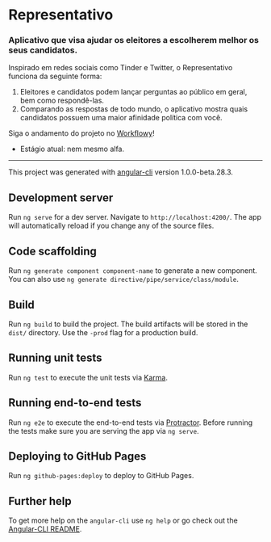 # Representativo

### Aplicativo que visa ajudar os eleitores a escolherem melhor os seus candidatos.

Inspirado em redes sociais como Tinder e Twitter, o Representativo funciona da seguinte forma:
 1. Eleitores e candidatos podem lançar perguntas ao público em geral, bem como respondê-las.
 1. Comparando as respostas de todo mundo, o aplicativo mostra quais candidatos possuem uma maior afinidade política com você.

Siga o andamento do projeto no [Workflowy](https://workflowy.com/s/G_t9.ayAxEKW9Ag)!
- Estágio atual: nem mesmo alfa.

---

This project was generated with [angular-cli](https://github.com/angular/angular-cli) version 1.0.0-beta.28.3.

## Development server
Run `ng serve` for a dev server. Navigate to `http://localhost:4200/`. The app will automatically reload if you change any of the source files.

## Code scaffolding

Run `ng generate component component-name` to generate a new component. You can also use `ng generate directive/pipe/service/class/module`.

## Build

Run `ng build` to build the project. The build artifacts will be stored in the `dist/` directory. Use the `-prod` flag for a production build.

## Running unit tests

Run `ng test` to execute the unit tests via [Karma](https://karma-runner.github.io).

## Running end-to-end tests

Run `ng e2e` to execute the end-to-end tests via [Protractor](http://www.protractortest.org/).
Before running the tests make sure you are serving the app via `ng serve`.

## Deploying to GitHub Pages

Run `ng github-pages:deploy` to deploy to GitHub Pages.

## Further help

To get more help on the `angular-cli` use `ng help` or go check out the [Angular-CLI README](https://github.com/angular/angular-cli/blob/master/README.md).
